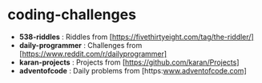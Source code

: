 # coding-challenges
- **538-riddles** : Riddles from [https://fivethirtyeight.com/tag/the-riddler/]
- **daily-programmer** : Challenges from [https://www.reddit.com/r/dailyprogrammer]
- **karan-projects** : Projects from [https://github.com/karan/Projects]
- **adventofcode** : Daily problems from [https:www.adventofcode.com]

